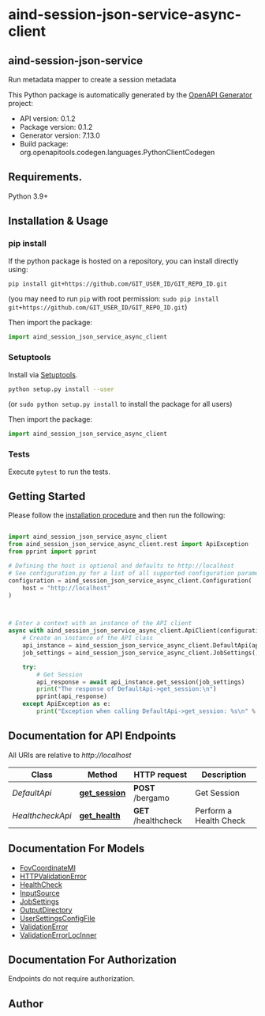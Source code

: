 # aind-session-json-service-async-client

## aind-session-json-service

Run metadata mapper to create a session metadata



This Python package is automatically generated by the [OpenAPI Generator](https://openapi-generator.tech) project:

- API version: 0.1.2
- Package version: 0.1.2
- Generator version: 7.13.0
- Build package: org.openapitools.codegen.languages.PythonClientCodegen

## Requirements.

Python 3.9+

## Installation & Usage
### pip install

If the python package is hosted on a repository, you can install directly using:

```sh
pip install git+https://github.com/GIT_USER_ID/GIT_REPO_ID.git
```
(you may need to run `pip` with root permission: `sudo pip install git+https://github.com/GIT_USER_ID/GIT_REPO_ID.git`)

Then import the package:
```python
import aind_session_json_service_async_client
```

### Setuptools

Install via [Setuptools](http://pypi.python.org/pypi/setuptools).

```sh
python setup.py install --user
```
(or `sudo python setup.py install` to install the package for all users)

Then import the package:
```python
import aind_session_json_service_async_client
```

### Tests

Execute `pytest` to run the tests.

## Getting Started

Please follow the [installation procedure](#installation--usage) and then run the following:

```python

import aind_session_json_service_async_client
from aind_session_json_service_async_client.rest import ApiException
from pprint import pprint

# Defining the host is optional and defaults to http://localhost
# See configuration.py for a list of all supported configuration parameters.
configuration = aind_session_json_service_async_client.Configuration(
    host = "http://localhost"
)



# Enter a context with an instance of the API client
async with aind_session_json_service_async_client.ApiClient(configuration) as api_client:
    # Create an instance of the API class
    api_instance = aind_session_json_service_async_client.DefaultApi(api_client)
    job_settings = aind_session_json_service_async_client.JobSettings() # JobSettings | 

    try:
        # Get Session
        api_response = await api_instance.get_session(job_settings)
        print("The response of DefaultApi->get_session:\n")
        pprint(api_response)
    except ApiException as e:
        print("Exception when calling DefaultApi->get_session: %s\n" % e)

```

## Documentation for API Endpoints

All URIs are relative to *http://localhost*

Class | Method | HTTP request | Description
------------ | ------------- | ------------- | -------------
*DefaultApi* | [**get_session**](docs/DefaultApi.md#get_session) | **POST** /bergamo | Get Session
*HealthcheckApi* | [**get_health**](docs/HealthcheckApi.md#get_health) | **GET** /healthcheck | Perform a Health Check


## Documentation For Models

 - [FovCoordinateMl](docs/FovCoordinateMl.md)
 - [HTTPValidationError](docs/HTTPValidationError.md)
 - [HealthCheck](docs/HealthCheck.md)
 - [InputSource](docs/InputSource.md)
 - [JobSettings](docs/JobSettings.md)
 - [OutputDirectory](docs/OutputDirectory.md)
 - [UserSettingsConfigFile](docs/UserSettingsConfigFile.md)
 - [ValidationError](docs/ValidationError.md)
 - [ValidationErrorLocInner](docs/ValidationErrorLocInner.md)


<a id="documentation-for-authorization"></a>
## Documentation For Authorization

Endpoints do not require authorization.


## Author




